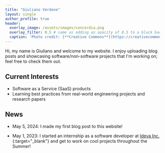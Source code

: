 ```yaml
---
title: "Giuliano Verdone"
layout: single
author_profile: true
header:
  overlay_image: /assets/images/concordia.png
  overlay_filter: 0.5 # same as adding an opacity of 0.5 to a black background
  caption: 'Photo credit: [**Creative Commons**](https://creativecommons.org/licenses/by/4.0/){:target="_blank"}'
---
```


Hi, my name is Giuliano and welcome to my website. I enjoy uploading blog posts and showcasing software/non-software projects that I'm working on; feel free to check them out.

## Current Interests

- Software as a Service (SaaS) products
- Learning best practices from real-world engineering projects and research papers

## News

- May 5, 2024: I made my first blog post to this website!

- May 1, 2023: I started an internship as a software developer at [Ideva Inc.](https://ideva.app/){:target="\_blank"} and get to work on cool projects throughout the Summer!
